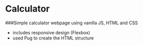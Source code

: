 # Calculator

###Simple calculator webpage using vanilla JS, HTML and CSS 
- includes responsive design (Flexbox)
- used Pug to create the HTML structure
